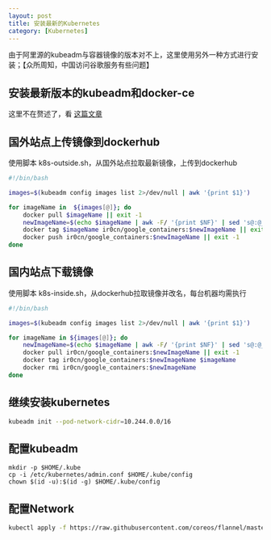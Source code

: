 ```yaml
---
layout: post
title: 安装最新的Kubernetes
category: [Kubernetes]
---
```


由于阿里源的kubeadm与容器镜像的版本对不上，这里使用另外一种方式进行安装；【众所周知，中国访问谷歌服务有些问题】

 <!--more-->

## 安装最新版本的kubeadm和docker-ce

这里不在赘述了，看 [这篇文章](https://blog.ir0.cn/quick-install-kubernetes.html)



## 国外站点上传镜像到dockerhub

使用脚本 k8s-outside.sh，从国外站点拉取最新镜像，上传到dockerhub

```bash
#!/bin/bash

images=$(kubeadm config images list 2>/dev/null | awk '{print $1}')

for imageName in  ${images[@]}; do
    docker pull $imageName || exit -1
    newImageName=$(echo $imageName | awk -F/ '{print $NF}' | sed 's@:@__@')
    docker tag $imageName ir0cn/google_containers:$newImageName || exit -1
    docker push ir0cn/google_containers:$newImageName || exit -1
done
```



## 国内站点下载镜像

使用脚本 k8s-inside.sh，从dockerhub拉取镜像并改名，每台机器均需执行

```bash
#!/bin/bash

images=$(kubeadm config images list 2>/dev/null | awk '{print $1}')

for imageName in ${images[@]}; do
    newImageName=$(echo $imageName | awk -F/ '{print $NF}' | sed 's@:@__@')
    docker pull ir0cn/google_containers:$newImageName || exit -1
    docker tag ir0cn/google_containers:$newImageName $imageName
    docker rmi ir0cn/google_containers:$newImageName
done
```



## 继续安装kubernetes

```bash
kubeadm init --pod-network-cidr=10.244.0.0/16
```



## 配置kubeadm

```bas
mkdir -p $HOME/.kube
cp -i /etc/kubernetes/admin.conf $HOME/.kube/config
chown $(id -u):$(id -g) $HOME/.kube/config
```



## 配置Network

```bash
kubectl apply -f https://raw.githubusercontent.com/coreos/flannel/master/Documentation/kube-flannel.yml
```

